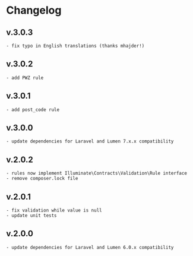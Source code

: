 # Changelog
## v.3.0.3
    - fix typo in English translations (thanks mhajder!)
## v.3.0.2
    - add PWZ rule
## v.3.0.1
    - add post_code rule
## v.3.0.0
    - update dependencies for Laravel and Lumen 7.x.x compatibility
## v.2.0.2
    - rules now implement Illuminate\Contracts\Validation\Rule interface
    - remove composer.lock file
## v.2.0.1
    - fix validation while value is null
    - update unit tests
## v.2.0.0
    - update dependencies for Laravel and Lumen 6.0.x compatibility